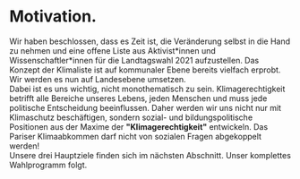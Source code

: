 # Motivation.

Wir haben beschlossen, dass es Zeit ist, die Veränderung selbst in die Hand zu nehmen und eine offene Liste aus Aktivist\*innen und Wissenschaftler\*innen für die Landtagswahl 2021 aufzustellen. Das Konzept der Klimaliste ist auf kommunaler Ebene bereits vielfach erprobt. Wir werden es nun auf Landesebene umsetzen.
<br>
Dabei ist es uns wichtig, nicht monothematisch zu sein. Klimagerechtigkeit betrifft alle Bereiche unseres Lebens, jeden Menschen und muss jede politische Entscheidung beeinflussen. Daher werden wir uns nicht nur mit Klimaschutz beschäftigen, sondern sozial- und bildungspolitische Positionen aus der Maxime der **"Klimagerechtigkeit"** entwickeln. Das Pariser Klimaabkommen darf nicht von sozialen Fragen abgekoppelt werden!
<br>
Unsere drei Hauptziele finden sich im nächsten Abschnitt. Unser komplettes Wahlprogramm folgt.
